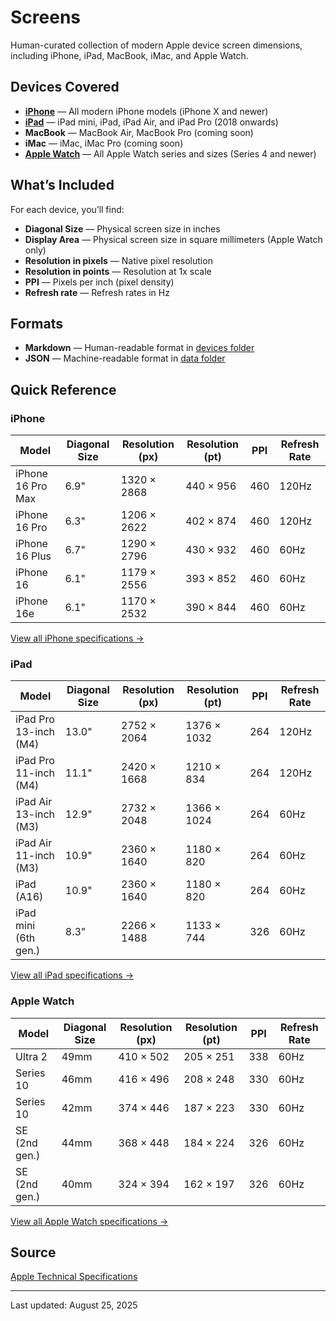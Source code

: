 # Screens

Human-curated collection of modern Apple device screen dimensions, including iPhone, iPad, MacBook, iMac, and Apple Watch.

## Devices Covered

- **[iPhone](devices/iphone.md)** — All modern iPhone models (iPhone X and newer)
- **[iPad](devices/ipad.md)** — iPad mini, iPad, iPad Air, and iPad Pro (2018 onwards)
- **MacBook** — MacBook Air, MacBook Pro (coming soon)
- **iMac** — iMac, iMac Pro (coming soon)
- **[Apple Watch](devices/watch.md)** — All Apple Watch series and sizes (Series 4 and newer)

## What’s Included

For each device, you’ll find:
- **Diagonal Size** — Physical screen size in inches
- **Display Area** — Physical screen size in square millimeters (Apple Watch only)
- **Resolution in pixels** — Native pixel resolution
- **Resolution in points** — Resolution at 1x scale
- **PPI** — Pixels per inch (pixel density)
- **Refresh rate** — Refresh rates in Hz

## Formats

- **Markdown** — Human-readable format in [devices folder](devices)
- **JSON** — Machine-readable format in [data folder](data)

## Quick Reference

### iPhone
| Model | Diagonal Size | Resolution (px) | Resolution (pt) | PPI | Refresh Rate |
|-------|---------------|-----------------|-----------------|-----|--------------|
| iPhone 16 Pro Max | 6.9" | 1320 × 2868 | 440 × 956 | 460 | 120Hz |
| iPhone 16 Pro | 6.3" | 1206 × 2622 | 402 × 874 | 460 | 120Hz |
| iPhone 16 Plus | 6.7" | 1290 × 2796 | 430 × 932 | 460 | 60Hz |
| iPhone 16 | 6.1" | 1179 × 2556 | 393 × 852 | 460 | 60Hz |
| iPhone 16e | 6.1" | 1170 × 2532 | 390 × 844 | 460 | 60Hz |

[View all iPhone specifications →](devices/iphone.md)

### iPad
| Model | Diagonal Size | Resolution (px) | Resolution (pt) | PPI | Refresh Rate |
|-------|---------------|-----------------|-----------------|-----|--------------|
| iPad Pro 13-inch (M4) | 13.0" | 2752 × 2064 | 1376 × 1032 | 264 | 120Hz |
| iPad Pro 11-inch (M4) | 11.1" | 2420 × 1668 | 1210 × 834 | 264 | 120Hz |
| iPad Air 13-inch (M3) | 12.9" | 2732 × 2048 | 1366 × 1024 | 264 | 60Hz |
| iPad Air 11-inch (M3) | 10.9" | 2360 × 1640 | 1180 × 820 | 264 | 60Hz |
| iPad (A16) | 10.9" | 2360 × 1640 | 1180 × 820 | 264 | 60Hz |
| iPad mini (6th gen.) | 8.3" | 2266 × 1488 | 1133 × 744 | 326 | 60Hz |

[View all iPad specifications →](devices/ipad.md)

### Apple Watch
| Model | Diagonal Size | Resolution (px) | Resolution (pt) | PPI | Refresh Rate |
|-------|---------------|-----------------|-----------------|-----|--------------|
| Ultra 2 | 49mm | 410 × 502 | 205 × 251 | 338 | 60Hz |
| Series 10 | 46mm | 416 × 496 | 208 × 248 | 330 | 60Hz |
| Series 10 | 42mm | 374 × 446 | 187 × 223 | 330 | 60Hz |
| SE (2nd gen.) | 44mm | 368 × 448 | 184 × 224 | 326 | 60Hz |
| SE (2nd gen.) | 40mm | 324 × 394 | 162 × 197 | 326 | 60Hz |

[View all Apple Watch specifications →](devices/watch.md)

## Source

[Apple Technical Specifications](https://support.apple.com/specs/)

---

Last updated: August 25, 2025
